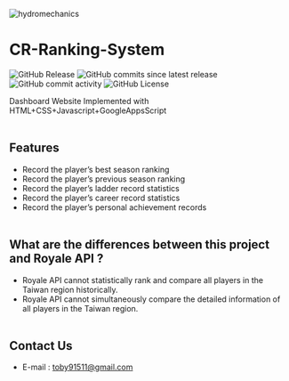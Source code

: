 ![hydromechanics](https://socialify.git.ci/Xiang511/hydromechanics/image?font=Inter&language=1&name=1&theme=Auto)
# CR-Ranking-System
![GitHub Release](https://img.shields.io/github/v/release/Xiang511/hydromechanics?display_name=release&style=for-the-badge&color=green)
![GitHub commits since latest release](https://img.shields.io/github/commits-since/Xiang511/hydromechanics/latest?style=for-the-badge&color=green)
![GitHub commit activity](https://img.shields.io/github/commit-activity/m/Xiang511/hydromechanics?style=for-the-badge&color=green)
![GitHub License](https://img.shields.io/github/license/Xiang511/hydromechanics?style=for-the-badge&color=green)

Dashboard Website Implemented with HTML+CSS+Javascript+GoogleAppsScript<br><br>

## Features

- Record the player’s best season ranking
- Record the player’s previous season ranking
- Record the player’s ladder record statistics
- Record the player’s career record statistics
- Record the player’s personal achievement records
<br><br>

## What are the differences between this project and Royale API ?

- Royale API cannot statistically rank and compare all players in the Taiwan region historically.
- Royale API cannot simultaneously compare the detailed information of all players in the Taiwan region.
<br><br>

## Contact Us
- E-mail : toby91511@gmail.com
